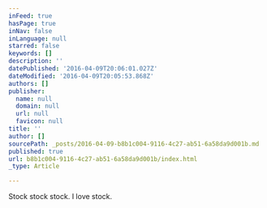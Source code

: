 ```yaml
---
inFeed: true
hasPage: true
inNav: false
inLanguage: null
starred: false
keywords: []
description: ''
datePublished: '2016-04-09T20:06:01.027Z'
dateModified: '2016-04-09T20:05:53.868Z'
authors: []
publisher:
  name: null
  domain: null
  url: null
  favicon: null
title: ''
author: []
sourcePath: _posts/2016-04-09-b8b1c004-9116-4c27-ab51-6a58da9d001b.md
published: true
url: b8b1c004-9116-4c27-ab51-6a58da9d001b/index.html
_type: Article

---
```

Stock stock stock. I love stock.